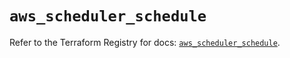 # `aws_scheduler_schedule`

Refer to the Terraform Registry for docs: [`aws_scheduler_schedule`](https://registry.terraform.io/providers/hashicorp/aws/4.54.0/docs/resources/scheduler_schedule).
